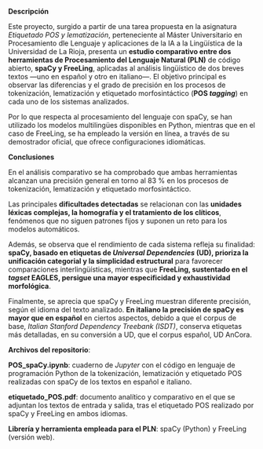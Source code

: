 **Descripción**

Este proyecto, surgido a partir de una tarea propuesta en la asignatura *Etiquetado POS y lematización*, perteneciente al Máster Universitario en Procesamiento dle Lenguaje y aplicaciones de la IA a la Lingüística de la Universidad de La Rioja, presenta un **estudio comparativo entre dos herramientas de Procesamiento del Lenguaje Natural (PLN)** de código abierto, **spaCy y FreeLing**, aplicadas al análisis lingüístico de dos breves textos —uno en español y otro en italiano—.
El objetivo principal es observar las diferencias y el grado de precisión en los procesos de tokenización, lematización y etiquetado morfosintáctico (**POS *tagging***) en cada uno de los sistemas analizados.

Por lo que respecta al procesamiento del lenguaje con spaCy, se han utilizado los modelos multilingües disponibles en Python, mientras que en el caso de FreeLing, se ha empleado la versión en línea, a través de su demostrador oficial, que ofrece configuraciones idiomáticas.

**Conclusiones**

En el análisis comparativo se ha comprobado que ambas herramientas alcanzan una precisión general en torno al 83 % en los procesos de tokenización, lematización y etiquetado morfosintáctico.

Las principales **dificultades detectadas** se relacionan con las **unidades léxicas complejas, la homografía y el tratamiento de los clíticos**, fenómenos que no siguen patrones fijos y suponen un reto para los modelos automáticos.

Además, se observa que el rendimiento de cada sistema refleja su finalidad: **spaCy, basado en etiquetas de *Universal Dependencies* (UD), prioriza la unificación categorial y la simplicidad estructural** para favorecer comparaciones interlingüísticas, mientras que **FreeLing, sustentado en el *tagset* EAGLES, persigue una mayor especificidad y exhaustividad morfológica**.

Finalmente, se aprecia que spaCy y FreeLing muestran diferente precisión, según el idioma del texto analizado. **En italiano la precisión de spaCy es mayor que en español** en ciertos aspectos, debido a que el corpus de base, *Italian Stanford Dependency Treebank (ISDT)*, conserva etiquetas más detalladas, en su conversión a UD, que el corpus español, UD AnCora.

**Archivos del repositorio**:

**POS_spaCy.ipynb**: cuaderno de *Jupyter* con el código en lenguaje de programación Python de la tokenización, lematización y etiquetado POS realizadas con spaCy de los textos en español e italiano.

**etiquetado_POS.pdf**: documento analítico y comparativo en el que se adjuntan los textos de entrada y salida, tras el etiquetado POS realizado por spaCy y FreeLing en ambos idiomas.

**Librería y herramienta empleada para el PLN**: spaCy (Python) y FreeLing (versión web).


